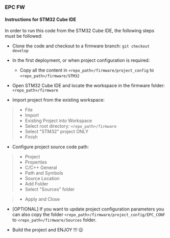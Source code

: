 
### EPC FW
#### Instructions for STM32 Cube IDE
In order to run this code from the STM32 Cube IDE, the following steps must be followed:
- Clone the code and checkout to a firmware branch: `git checkout develop`

- In the first deployment, or when project configuration is required:
  - Copy all the content in `<repo_path>/firmware/project_config` to  `<repo_path>/firmware/STM32`



- Open STM32 Cube IDE and locate the workspace in the firmware folder: `<repo_path>/firmware`
- Import project from the existing workspace: 
>- File
>- Import
>- Existing Project into Workspace
>- Select root directory: `<repo_path>/firmware`
>- Select "STM32" project ONLY
>- Finish
- Configure project source code path:
>- Project
>- Properties
>- C/C++ General
>- Path and Symbols
>- Source Location
>- Add Folder
>- Select "Sources" folder

>- Apply and Close

- [OPTIONAL] If you want to update project configuration parameters you can also copy the folder `<repo_path>/firmware/project_config/EPC_CONF` to `<repo_path>/firmware/Sources` folder. 

- Build the project and ENJOY !!! :wink:
